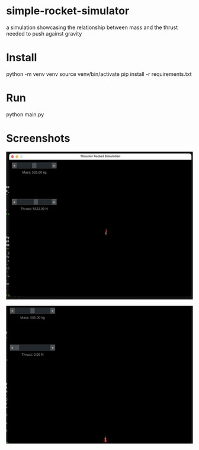 # simple-rocket-simulator
a simulation showcasing the relationship between mass and the thrust needed to push against gravity  

# Install

python -m venv venv
source venv/bin/activate
pip install -r requirements.txt

# Run
python main.py


# Screenshots

![screenshot1](screenshots/screenshot1.png)

![screenshot2](screenshots/screenshot2.png)